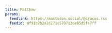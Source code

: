 ```yaml
---
title: Matthew
params:
  feedlink: https://mastodon.social/@dracos.rss
  feedid: af91b2b2a28271e578713de85d5fe7ff
---
```

